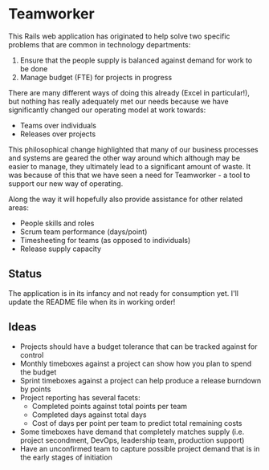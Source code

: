 Teamworker
==========

This Rails web application has originated to help solve two specific problems that are common in technology departments:

1. Ensure that the people supply is balanced against demand for work to be done
2. Manage budget (FTE) for projects in progress

There are many different ways of doing this already (Excel in particular!), but nothing has really adequately met our needs because we have significantly changed our operating model at work towards:

* Teams over individuals
* Releases over projects

This philosophical change highlighted that many of our business processes and systems are geared the other way around which although may be easier to manage, they ultimately lead to a significant amount of waste.  It was because of this that we have seen a need for Teamworker - a tool to support our new way of operating.

Along the way it will hopefully also provide assistance for other related areas:

* People skills and roles
* Scrum team performance (days/point)
* Timesheeting for teams (as opposed to individuals)
* Release supply capacity

Status
------

The application is in its infancy and not ready for consumption yet.  I'll update the README file when its in working order!

Ideas
-----
* Projects should have a budget tolerance that can be tracked against for control
* Monthly timeboxes against a project can show how you plan to spend the budget
* Sprint timeboxes against a project can help produce a release burndown by points
* Project reporting has several facets:
  * Completed points against total points per team
  * Completed days against total days
  * Cost of days per point per team to predict total remaining costs
* Some timeboxes have demand that completely matches supply (i.e. project secondment, DevOps, leadership team, production support)
* Have an unconfirmed team to capture possible project demand that is in the early stages of initiation